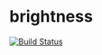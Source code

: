 # brightness

[![Build Status](https://travis-ci.org/garethcmurphy/brightness.svg?branch=master)](https://travis-ci.org/garethcmurphy/brightness)
